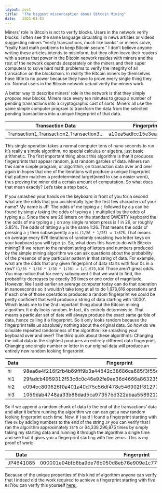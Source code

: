 ```yaml
---
layout: post
title:  "The biggest misconception about Bitcoin Mining"
date:   2021-01-03
---
```


Miners’ role in Bitcoin is not to verify blocks. Users in the network verify blocks. I often see the same language circulating in news articles or videos suggesting miners “verify transactions, much like banks” or miners solve, “really hard math problems to keep Bitcoin secure.”  I don’t believe anyone writing these articles intends to misinform, but they often leave their readers with a sense that power in the Bitcoin network resides with miners and the rest of the network depends desperately on the miners and their super computers to solve hard math problems to verify the integrity of all transaction on the blockchain. In reality the Bitcoin miners by themselves have little to no power because they have to prove every single thing they do. Normal users in the Bitcoin network *actual* verify the miners work.  

A better way to describe miners’ role in the network is that they simply _propose_ new blocks. Miners race every ten minutes to group a number of pending transactions into a cryptographic cast of sorts. Miners all use the same simple computer program to transform the data from the selected pending transactions into a unique fingerprint of that data. 

| Transaction Data | Fingerprint |
| ----------- | ----------- |
| Transaction1,Transaction2,Transaction3… |  a10ea5adfcc15e3ead98a4fa8… |

This single operation takes a normal computer tens of nano seconds to run. It’s really a simple algorithm, no special calculus or algebra, just basic arithmetic. The first important thing about this algorithm is that it produces fingerprints that appear random, just random garbles of data. Miners run this same simple program, or algorithm, on transaction data over and over again in hopes that one of the iterations will produce a unique fingerprint that pattern matches a predetermined target(need to use a easier word), thus proving the miner did a certain amount of computation. So what does that mean exactly? Let’s take a step back.  

If you smashed your hands on the keyboard in front of you for a second what are the odds that you accidentally type the first few characters of your name? My name is JP. The odds of me typing a `j` followed by a `p` can be found by simply taking the odds of typing a `j` multiplied by the odds of typing a `p`. Since there are 26 letters on the standard QWERTY keyboard the the odds of me typing a `j` on any single random press is 1 in 26, or roughly 3.85%. The odds of hitting a `p` is the same 1:26. That means the odds of pressing a `j` then subsequently a `p` is `(1/26 * 1/26) = 1:676`. That means on average every 676 iterations of randomly smashing two letter keys on your keyboard you will type `jp`.  So, what does this have to do with Bitcoin mining?  If we return to the random string of letters and numbers produced by the simple mining algorithm we can ask questions about the probability of the presence of any particular pattern in that string of data. For example, what are the odds that any given fingerprint of data starts with four 0s in a row? `(1/36 * 1/36 * 1/36 * 1/36) = 1/1,679,616` Those aren’t great odds. You may notice that for every subsequent `0` that we want to find, the probability decreases by exactly 36 times or one order of magnitude. However, like I said earlier an average computer today can do that operation in nanoseconds so it wouldn’t take long at all to do 1,679,616 operations and if each one of those operations produced a random fingerprint we could be pretty confident that we’d produce a string of data starting with ‘0000’. Which leads me to the 2nd important thing about the Bitcoin mining algorithm. It only looks random. In fact, it’s entirely deterministic. That means a particular set of data will always produce the exact same garble of data, hence calling it a fingerprint.  So it only looks random because the fingerprint tells us absolutely nothing about the original data. So how do we simulate repeated randomness of the algorithm like smashing your keyboard over and over? The third quirk about these algorithms: Changing the initial data in the slightest produces an entirely different data fingerprint. Changing one single number or letter in our original data will produce an entirely new random looking fingerprint. 

| Data |	Fingerprint |
| ----------- | ----------- |
| hi |	98ea6e4f216f2fb4b69fff9b3a44842c38686ca685f3f55dc48c5d3fb1107be4 |
| hi1	| 29fadcb4959312f53c8c0c46e92fe9ee36d4666a863235c50f1595575885c5d6 |
| hi2	| e094bc809626f0a401a40d75c56df478e546902ff812772c4594265203b23980 |
| hi3	| 1059dab4748aa33b86dad5ca97357bd322abaa558921255623fbddd066bb3315 |

So if we append a random chunk of data to the end of the transactions’ data and alter it before running the algorithm we can can get a new random looking fingerprint each time. Now, if I said I found a fingerprint starting with five `0s` by adding numbers to the end of the string `JP` you can verify that I ran the algorithm approximately `36^5` or 64,339,296,875 times by simply taking my starting data and running it through the algorithm a single time and see that it gives you a fingerprint starting with five zeros. This is my proof of work:

|Data	| Fingerprint |
| ----------- | ----------- |
| JP4641085 |	000001e04bfb6ba9de76b050d8eb76e909e1c771b67c4c8a70757448648978ce |

Because of the unique properties of this kind of algorithm anyone can verify that I indeed did the work required to achieve a fingerprint starting with five `0s`(You can verify this yourself [here:](https://emn178.github.io/online-tools/sha256.html).  
